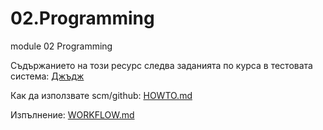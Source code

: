 # 02.Programming
module 02 Programming


Съдържанието на този ресурс следва заданията по курса в тестовата система: [Джъдж](https://judge.softuni.org/Contests#!/List/ByCategory/294/Programming-Fundamentals-School)


Как да използвате scm/github: [HOWTO.md](https://github.com/ITCareer2021/02.Programming/blob/main/HOWTO.md)


Изпълнение: [WORKFLOW.md](https://github.com/ITCareer2021/02.Programming/blob/main/WORKFLOW.md)


